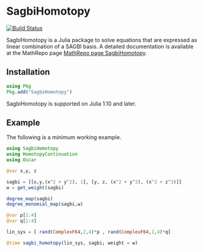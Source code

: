 # SagbiHomotopy

[![Build Status](https://github.com/Barbarabetti/SagbiHomotopy.jl/actions/workflows/CI.yml/badge.svg?branch=main)](https://github.com/Barbarabetti/SagbiHomotopy.jl/actions/workflows/CI.yml?query=branch%3Amain)

SagbiHomotopy is a Julia package to solve equations that are expressed as linear combination of a SAGBI basis. A detailed documentation is available at the MathRepo page [MathRepo page SagbiHomotopy](https://mathrepo.mis.mpg.de/SagbiHomotopy/).

## Installation

```julia
using Pkg
Pkg.add("SagbiHomotopy")
```
SagbiHomotopy is supported on Julia 1.10 and later.

## Example

The following is a minimum working example.

```julia
using SagbiHomotopy
using HomotopyContinuation
using Oscar 

@var x,y, z

sagbi = [[x,y,(x^2 + y^2), 1], [y, z, (x^2 + y^2), (x^3 + z^3)]]
w = get_weight(sagbi)

degree_map(sagbi)
degree_monomial_map(sagbi,w)

@var p[1:4]
@var q[1:4]

lin_sys = [ rand(ComplexF64,2,4)*p , rand(ComplexF64,1,4)*q]

@time sagbi_homotopy(lin_sys, sagbi; weight = w)
```

<!-- ## Citation

If you found this package to be useful in academic work, then please cite:

```bibtex
@article{
}
``` -->